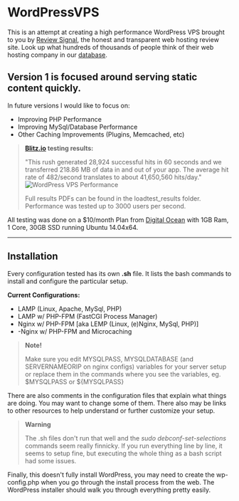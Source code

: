WordPressVPS
============

This is an attempt at creating a high performance WordPress VPS brought to you by [Review Signal][1], the honest and transparent web hosting review site. Look up what hundreds of thousands of people think of their web hosting company in our [database][2].

Version 1 is focused around serving static content quickly. 
----------

In future versions I would like to focus on:

- Improving PHP Performance
- Improving MySql/Database Performance
- Other Caching Improvements (Plugins, Memcached, etc)

> **[Blitz.io][3] testing results:**
>
>"This rush generated 28,924 successful hits in 60 seconds and we transferred 218.86 MB of data in and out of your app. The average hit rate of 482/second translates to about 41,650,560 hits/day."
>![WordPress VPS Performance](http://kevinohashi.com/wordpressvps_performance.PNG)
>
>Full results PDFs can be found in the loadtest_results folder. Performance was tested up to 3000 users per second.

All testing was done on a $10/month Plan from [Digital Ocean][4] with 1GB Ram, 1 Core, 30GB SSD running Ubuntu 14.04x64.


----------


Installation
---------

Every configuration tested has its own **.sh** file. It lists the bash commands to install and configure the particular setup.

**Current Configurations:**
- LAMP (Linux, Apache, MySql, PHP)
- LAMP w/ PHP-FPM (FastCGI Process Manager)
- Nginx w/ PHP-FPM [aka LEMP (Linux, (e)Nginx, MySql, PHP)]
- -Nginx w/ PHP-FPM and Microcaching

> **Note!**
>
> Make sure you edit MYSQLPASS, MYSQLDATABASE (and SERVERNAMEORIP on nginx configs) variables for your server setup or replace them in the commands where you see the variables, eg. \$MYSQLPASS or \${MYSQLPASS}

There are also comments in the configuration files that explain what things are doing. You may want to change some of them. There also may be links to other resources to help understand or further customize your setup.

>**Warning**
>
> The .sh files don't run that well and the *sudo debconf-set-selections* commands seem really finnicky. If you run everything line by line, it seems to setup fine, but executing the whole thing as a bash script had some issues.

Finally, this doesn't fully install WordPress, you may need to create the wp-config.php when you go through the install process from the web. The WordPress installer should walk you through everything pretty easily.


  [1]: http://reviewsignal.com/webhosting
  [2]: http://reviewsignal.com/webhosting/compare
  [3]: http://blitz.io/bhmeMI5LF0Pc8neVAZEL2wv
  [4]: http://clicks.reviewsignal.com/out.php?c=101&t=wordpressvps-readme